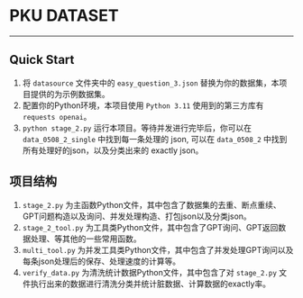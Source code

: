 # PKU DATASET

---

## Quick Start
1. 将 ```datasource``` 文件夹中的 ```easy_question_3.json``` 替换为你的数据集，本项目提供的为示例数据集。
2. 配置你的Python环境，本项目使用 ```Python 3.11``` 使用到的第三方库有 ```requests openai```。
3. ```python stage_2.py``` 运行本项目。等待并发进行完毕后，你可以在 ```data_0508_2_single``` 中找到每一条处理的 json, 可以在 ```data_0508_2``` 中找到所有处理好的json，以及分类出来的 exactly json。

## 项目结构
1. ```stage_2.py``` 为主函数Python文件，其中包含了数据集的去重、断点重续、GPT问题构造以及询问、并发处理构造、打包json以及分类json。
2. ```stage_2_tool.py``` 为工具类Python文件，其中包含了GPT询问、GPT返回数据处理、等其他的一些常用函数。
3. ```multi_tool.py``` 为并发工具类Python文件，其中包含了并发处理GPT询问以及每条json处理后的保存、处理速度的计算等。
4. ```verify_data.py``` 为清洗统计数据Python文件，其中包含了对 ```stage_2.py``` 文件执行出来的数据进行清洗分类并统计脏数据、计算数据的exactly率。

